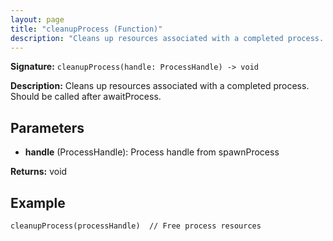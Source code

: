 ```yaml
---
layout: page
title: "cleanupProcess (Function)"
description: "Cleans up resources associated with a completed process. Should be called after awaitProcess."
---
```


**Signature:** `cleanupProcess(handle: ProcessHandle) -> void`

**Description:** Cleans up resources associated with a completed process. Should be called after awaitProcess.

## Parameters

- **handle** (ProcessHandle): Process handle from spawnProcess

**Returns:** void

## Example

```osprey
cleanupProcess(processHandle)  // Free process resources
```

